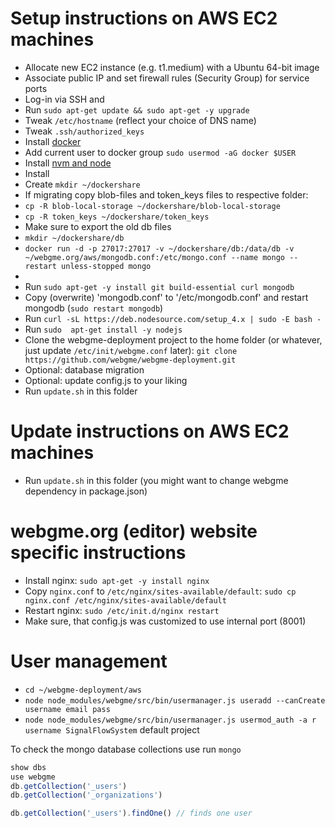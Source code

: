 Setup instructions on AWS EC2 machines
======================================

 * Allocate new EC2 instance (e.g. t1.medium) with a Ubuntu 64-bit image
 * Associate public IP and set firewall rules (Security Group) for service ports
 * Log-in via SSH and
 * Run `sudo apt-get update && sudo apt-get -y upgrade`
 * Tweak `/etc/hostname` (reflect your choice of DNS name)
 * Tweak `.ssh/authorized_keys`
 * Install [docker](https://www.digitalocean.com/community/tutorials/how-to-install-and-use-docker-on-ubuntu-16-04)
 * Add current user to docker group `sudo usermod -aG docker $USER`
 * Install [nvm and node](https://www.digitalocean.com/community/tutorials/how-to-install-node-js-on-ubuntu-16-04#how-to-install-using-nvm)
 * Install 
 * Create `mkdir ~/dockershare`
 * If migrating copy blob-files and token_keys files to respective folder:
 * `cp -R blob-local-storage ~/dockershare/blob-local-storage`
 * `cp -R token_keys ~/dockershare/token_keys`
 * Make sure to export the old db files
 * `mkdir ~/dockershare/db`
 * `docker run -d -p 27017:27017 -v ~/dockershare/db:/data/db -v ~/webgme.org/aws/mongodb.conf:/etc/mongo.conf --name mongo --restart unless-stopped mongo`
 * 
 * Run `sudo apt-get -y install git build-essential curl mongodb`
 * Copy (overwrite) 'mongodb.conf' to '/etc/mongodb.conf' and restart mongodb (`sudo restart mongodb`)
 * Run `curl -sL https://deb.nodesource.com/setup_4.x | sudo -E bash -`
 * Run `sudo  apt-get install -y nodejs`
 * Clone the webgme-deployment project to the home folder (or whatever, just update `/etc/init/webgme.conf` later):
     ```git clone https://github.com/webgme/webgme-deployment.git```
 * Optional: database migration
 * Optional: update config.js to your liking 
 * Run `update.sh` in this folder 

Update instructions on AWS EC2 machines
========================================
 * Run `update.sh` in this folder  (you might want to change webgme dependency in package.json)

webgme.org (editor) website specific instructions
==================================================
 * Install nginx: `sudo apt-get -y install nginx`
 * Copy `nginx.conf` to `/etc/nginx/sites-available/default`:
    ```sudo cp nginx.conf /etc/nginx/sites-available/default```
 * Restart nginx:
    ```sudo /etc/init.d/nginx restart```
 * Make sure, that config.js was customized to use internal port (8001)

User management
===============

- `cd ~/webgme-deployment/aws`
- `node node_modules/webgme/src/bin/usermanager.js useradd --canCreate username email pass`
- `node node_modules/webgme/src/bin/usermanager.js usermod_auth -a r username SignalFlowSystem` default project

To check the mongo database collections use run `mongo`

```javascript
show dbs
use webgme
db.getCollection('_users')
db.getCollection('_organizations')

db.getCollection('_users').findOne() // finds one user
```
